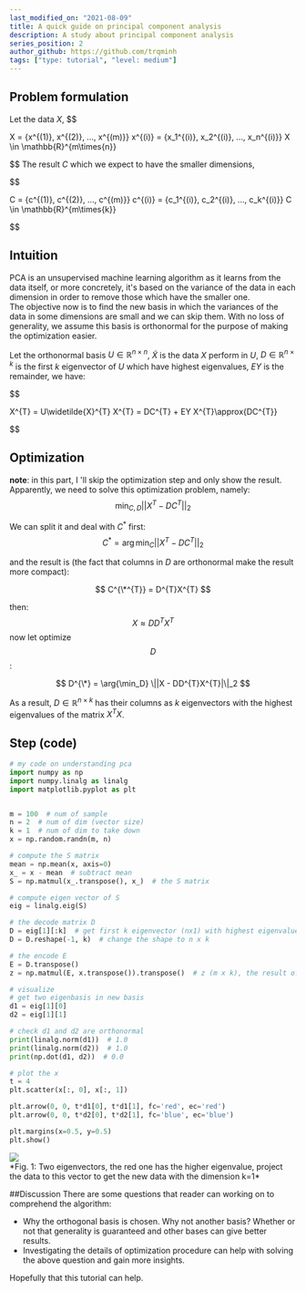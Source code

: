 ```yaml
---
last_modified_on: "2021-08-09"
title: A quick guide on principal component analysis
description: A study about principal component analysis
series_position: 2
author_github: https://github.com/trqminh
tags: ["type: tutorial", "level: medium"]
---
```


## Problem formulation
Let the data $X$,
$$

X = {x^{(1)}, x^{(2)}, ..., x^{(m)}}
x^{(i)} = {x_1^{(i)}, x_2^{(i)}, ..., x_n^{(i)}}
X \in \mathbb{R}^{m\times{n}}

$$
The result $C$ which we expect to have the smaller dimensions,

$$

C = {c^{(1)}, c^{(2)}, ..., c^{(m)}}
c^{(i)} = {c_1^{(i)}, c_2^{(i)}, ..., c_k^{(i)}}
C \in \mathbb{R}^{m\times{k}}

$$

## Intuition
PCA is an unsupervised machine learning algorithm as it learns from the data itself, or more concretely, it's based on the variance of the data in each dimension in order to remove those which have the smaller one.<br/>
The objective now is to find the new basis in which the variances of the data in some dimensions are small and we can skip them. With no loss of generality, we assume this basis is orthonormal for the purpose of making the optimization easier.

Let the orthonormal basis $U \in \mathbb{R}^{n\times{n}}$, $\widetilde{X}$ is the data $X$ perform in $U$, $D\in \mathbb{R}^{n\times{k}}$ is the first $k$ eigenvector of $U$ which have highest eigenvalues, $EY$ is the remainder, we have:

$$

X^{T} = U\widetilde{X}^{T}
X^{T} = DC^{T} + EY
X^{T}\approx{DC^{T}}

$$

## Optimization
**note**: in this part, I 'll skip the optimization step and only show the result.
Apparently, we need to solve this optimization problem, namely:
$$
\min_{C,D} ||X^{T} - DC^{T}||_2
$$

We can split it and deal with $C^{*}$ first:
$$
C^{*} = \arg\min_{C} ||X^{T} - DC^{T}||_2
$$

and the result is (the fact that columns in $D$ are orthonormal make the result more compact):

$$
C^{\*^{T}} = D^{T}X^{T}
$$

then:
$$
X \approx DD^{T}X^{T}
$$
now let optimize $$D$$:
<!-- \\[ D^{*} = \arg \min_{D} \||X - DD^{T}X^{T}|\|_2 ~~~~~~(2) \\] -->
$$
D^{\*} = \arg{\min_D} \||X - DD^{T}X^{T}|\|_2
$$

As a result, $D\in \mathbb{R}^{n\times{k}}$ has their columns as $k$ eigenvectors with the highest eigenvalues of the matrix $X^{T}X$.

## Step (code)
```python
# my code on understanding pca
import numpy as np
import numpy.linalg as linalg
import matplotlib.pyplot as plt


m = 100  # num of sample
n = 2  # num of dim (vector size)
k = 1  # num of dim to take down
x = np.random.randn(m, n)

# compute the S matrix
mean = np.mean(x, axis=0)
x_ = x - mean  # subtract mean
S = np.matmul(x_.transpose(), x_)  # the S matrix

# compute eigen vector of S
eig = linalg.eig(S)

# the decode matrix D
D = eig[1][:k]  # get first k eigenvector (nx1) with highest eigenvalue
D = D.reshape(-1, k)  # change the shape to n x k

# the encode E
E = D.transpose()
z = np.matmul(E, x.transpose()).transpose()  # z (m x k), the result of pca

# visualize
# get two eigenbasis in new basis
d1 = eig[1][0]
d2 = eig[1][1]

# check d1 and d2 are orthonormal
print(linalg.norm(d1))  # 1.0
print(linalg.norm(d2))  # 1.0
print(np.dot(d1, d2))  # 0.0

# plot the x
t = 4
plt.scatter(x[:, 0], x[:, 1])

plt.arrow(0, 0, t*d1[0], t*d1[1], fc='red', ec='red')
plt.arrow(0, 0, t*d2[0], t*d2[1], fc='blue', ec='blue')

plt.margins(x=0.5, y=0.5)
plt.show()
```
<img src="https://vision.aioz.io/thumbnail/8c9c196de3cb4a3a990f/1024/pca.png" class="fit image">
<br/>
*Fig. 1: Two eigenvectors, the red one has the higher eigenvalue, project the data to this vector to get the new data with the dimension k=1*

##Discussion
There are some questions that reader can working on to comprehend the algorithm:
- Why the orthogonal basis is chosen. Why not another basis? Whether or not that generality is guaranteed and other bases can give better results.
- Investigating the details of optimization procedure can help with solving the above question and gain more insights.

Hopefully that this tutorial can help.
